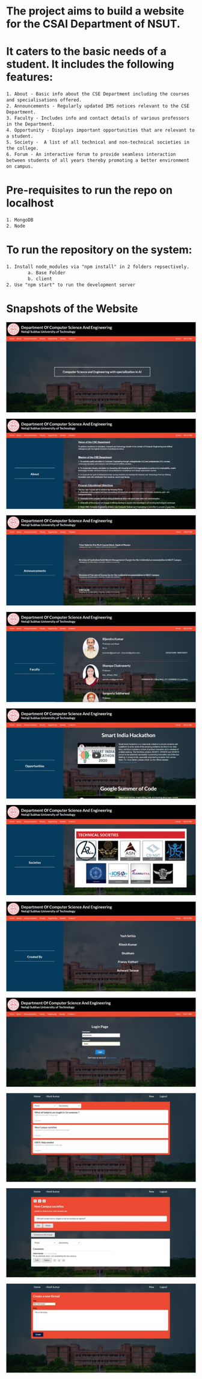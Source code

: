  # The project aims to build a website for the CSAI Department of NSUT. 

 # It caters to the basic needs of a student. It includes the following features:
    1. About - Basic info about the CSE Department including the courses and specialisations offered.
    2. Announcements - Regularly updated IMS notices relevant to the CSE Department.
    3. Faculty - Includes info and contact details of various professors in the Department.
    4. Opportunity - Displays important opportunities that are relevant to a student.
    5. Society -  A list of all technical and non-technical societies in the college.
    6. Forum - An interactive forum to provide seamless interaction between students of all years thereby promoting a better environment on campus.

 # Pre-requisites to run the repo on localhost
    1. MongoDB
    2. Node
 # To run the repository on the system:
    1. Install node_modules via "npm install" in 2 folders repsectively.
            a. Base Folder
            b. client
    2. Use "npm start" to run the development server  

 # Snapshots of the Website
   ![Screenshot](Snapshots/Homepage.jpg)

   ![Screenshot](Snapshots/About.jpg)

   ![Screenshot](Snapshots/Announcements.jpg)
   
   ![Screenshot](Snapshots/Faculty.jpg)
   
   ![Screenshot](Snapshots/Opportunites.jpg)
   
   ![Screenshot](Snapshots/Societies.jpg)
   
   ![Screenshot](Snapshots/Creators.jpg)
   
   ![Screenshot](Snapshots/Forum4.jpg)
   
   ![Screenshot](Snapshots/Forum1.jpg)
   
   ![Screenshot](Snapshots/Forum2.jpg)
   
   ![Screenshot](Snapshots/Forum3.jpg)
   







